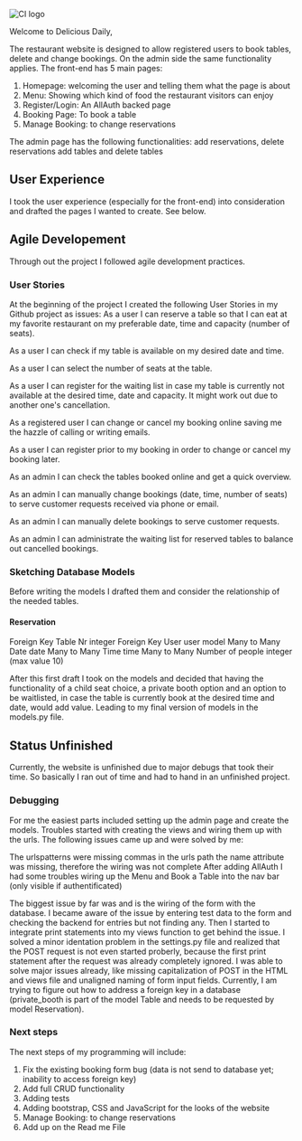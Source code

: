 ![CI logo](https://codeinstitute.s3.amazonaws.com/fullstack/ci_logo_small.png)

Welcome to Delicious Daily,

The restaurant website is designed to allow registered users to book tables, delete and change bookings.
On the admin side the same functionality applies. The front-end has 5 main pages:
1. Homepage: welcoming the user and telling them what the page is about
2. Menu: Showing which kind of food the restaurant visitors can enjoy
3. Register/Login: An AllAuth backed page
4. Booking Page: To book a table
5. Manage Booking: to change reservations

The admin page has the following functionalities:
add reservations, delete reservations
add tables and delete tables
 
## User Experience 
I took the user experience (especially for the front-end) into consideration and drafted the pages I wanted to create. See below.

## Agile Developement
Through out the project I followed agile development practices.

### User Stories
At the beginning of the project I created the following User Stories in my Github project as issues: 
As a user I can reserve a table so that I can eat at my favorite restaurant on my preferable date, time and capacity (number of seats).

As a user I can check if my table is available on my desired date and time.

As a user I can select the number of seats at the table.

As a user I can register for the waiting list in case my table is currently not available at the desired time, date and capacity. It might work out due to another one's cancellation.

As a registered user I can change or cancel my booking online saving me the hazzle of calling or writing emails.

As a user I can register prior to my booking in order to change or cancel my booking later.

As an admin I can check the tables booked online and get a quick overview.

As an admin I can manually change bookings (date, time, number of seats) to serve customer requests received via phone or email.

As an admin I can manually delete bookings to serve customer requests.

As an admin I can administrate the waiting list for reserved tables to balance out cancelled bookings.

### Sketching Database Models
Before writing the models I drafted them and consider the relationship of the needed tables.

#### Reservation
Foreign Key 	Table Nr		    integer
Foreign Key	    User			    user model
Many to Many	Date 			    date
Many to Many 	Time			    time
Many to Many 	Number of people    integer (max value 10)

After this first draft I took on the models and decided that having the functionality of a child seat choice, a private booth option and an option to be waitlisted, in case the table is currently book at the desired time and date, would add value. Leading to my final version of models in the models.py file.



## Status Unfinished
Currently, the website is unfinished due to major debugs that took their time. So basically I ran out of time and had to hand in an unfinished project.

### Debugging

For me the easiest parts included setting up the admin page and create the models. Troubles started with creating the views and wiring them up with the urls. The following issues came up and were solved by me:

The urlspatterns were missing commas
in the urls path the name attribute was missing, therefore the wiring was not complete
After adding AllAuth I had some troubles wiring up the Menu and Book a Table into the nav bar (only visible if authentificated)

The biggest issue by far was and is the wiring of the form with the database. I became aware of the issue by entering test data to the form and checking the backend for entries but not finding any. Then I started to integrate print statements into my views function to get behind the issue. I solved a minor identation problem in the settings.py file and realized that the POST request is not even started proberly, because the first print statement after the request was already completely ignored. 
I was able to solve major issues already, like missing capitalization of POST in the HTML and views file and unaligned naming of form input fields. Currently, I am trying to figure out how to address a foreign key in a database (private_booth is part of the model Table and needs to be requested by model Reservation).



### Next steps
The next steps of my programming will include:
1. Fix the existing booking form bug (data is not send to database yet; inability to access foreign key)
2. Add full CRUD functionality
3. Adding tests
4. Adding bootstrap, CSS and JavaScript for the looks of the website
5. Manage Booking: to change reservations
6. Add up on the Read me File


 
